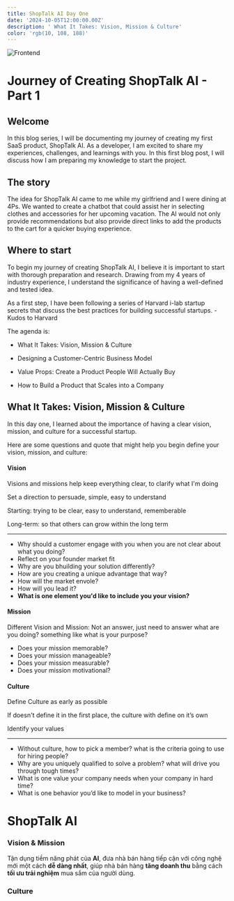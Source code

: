 ```yaml
---
title: ShopTalk AI Day One 
date: '2024-10-05T12:00:00.00Z'
description: ' What It Takes: Vision, Mission & Culture'
color: 'rgb(10, 108, 188)'
---
```

![Frontend](./vision.gif)

# Journey of Creating ShopTalk AI - Part 1

## Welcome

In this blog series, I will be documenting my journey of creating my first SaaS product, ShopTalk AI. As a developer, I am excited to share my experiences, challenges, and learnings with you. In this first blog post, I will discuss how I am preparing my knowledge to start the project.

## The story

The idea for ShopTalk AI came to me while my girlfriend and I were dining at 4Ps. We wanted to create a chatbot that could assist her in selecting clothes and accessories for her upcoming vacation. The AI would not only provide recommendations but also provide direct links to add the products to the cart for a quicker buying experience.

## Where to start

To begin my journey of creating ShopTalk AI, I believe it is important to start with thorough preparation and research. Drawing from my 4 years of industry experience, I understand the significance of having a well-defined and tested idea. 

As a first step, I have been following a series of Harvard i-lab startup secrets that discuss the best practices for building successful startups. - Kudos to Harvard

The agenda is:

- What It Takes: Vision, Mission & Culture

- Designing a Customer-Centric Business Model

- Value Props: Create a Product People Will Actually Buy

- How to Build a Product that Scales into a Company

## What It Takes: Vision, Mission & Culture

In this day one, I learned about the importance of having a clear vision, mission, and culture for a successful startup. 

Here are some questions and quote that might help you begin define your vision, mission, and culture:


#### Vision

Visions and missions help keep everything clear, to clarify what I'm doing

Set a direction to persuade, simple, easy to understand

Starting: trying to be clear, easy to understand, rememberable

Long-term: so that others can grow within the long term

----
- Why should a customer engage with you when you are not clear about what you doing?
- Reflect on your founder market fit
- Why are you bhuilding your solution differently?
- How are you creating a unique advantage that way?
- How will the market envole?
- How will you lead it?
- **What is one element you'd like to include you your vision?**

#### Mission
Different Vision and Mission: Not an answer, just need to answer what are you doing? something like what is your purpose?

- Does your mission memorable?
- Does your mission manageable?
- Does your mission measurable?
- Does your mission motivational?

#### Culture

Define Culture as early as possible

If doesn't define it in the first place, the culture with define on it’s own 

Identify your values

----
- Without culture, how to pick a member? what is the criteria going to use for hiring people?
- Why are you uniquely qualified to solve a problem? what will drive you through tough times? 
- What is one value your company needs when your company in hard time?
- What is one behavior you’d like to model in your business?


# ShopTalk AI

### Vision & Mission

 Tận dụng tiềm năng phát của **AI**, đưa nhà bán hàng tiếp cận với công nghệ mới một cách **dễ dàng nhất**, giúp nhà bán hàng **tăng doanh thu** bằng cách **tối ưu trải nghiệm** mua sắm của người dùng.

### Culture



